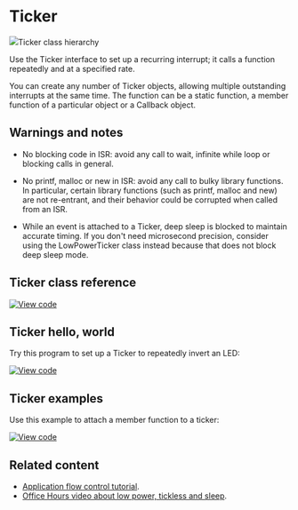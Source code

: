 # Ticker

<span class="images">![](https://os.mbed.com/docs/v5.13/mbed-os-api-doxy/classmbed_1_1_ticker.png)<span>Ticker class hierarchy</span></span>

Use the Ticker interface to set up a recurring interrupt; it calls a function repeatedly and at a specified rate.

You can create any number of Ticker objects, allowing multiple outstanding interrupts at the same time. The function can be a static function, a member function of a particular object or a Callback object.

## Warnings and notes

- No blocking code in ISR: avoid any call to wait, infinite while loop or blocking calls in general.

- No printf, malloc or new in ISR: avoid any call to bulky library functions. In particular, certain library functions (such as printf, malloc and new) are not re-entrant, and their behavior could be corrupted when called from an ISR.

- While an event is attached to a Ticker, deep sleep is blocked to maintain accurate timing. If you don't need microsecond precision, consider using the LowPowerTicker class instead because that does not block deep sleep mode.

## Ticker class reference

[![View code](https://www.mbed.com/embed/?type=library)](https://os.mbed.com/docs/v5.13/mbed-os-api-doxy/classmbed_1_1_ticker.html)

## Ticker hello, world

Try this program to set up a Ticker to repeatedly invert an LED:

[![View code](https://www.mbed.com/embed/?url=https://os.mbed.com/teams/mbed_example/code/Ticker_HelloWorld/)](https://os.mbed.com/teams/mbed_example/code/Ticker_HelloWorld/file/1b2dcb20aad0/main.cpp)

## Ticker examples

Use this example to attach a member function to a ticker:

[![View code](https://www.mbed.com/embed/?url=https://os.mbed.com/teams/mbed_example/code/Ticker_Example/)](https://os.mbed.com/teams/mbed_example/code/Ticker_Example/file/982ebb531653/main.cpp)

## Related content

- [Application flow control tutorial](../tutorials/application-flow-control.html).
- [Office Hours video about low power, tickless and sleep](https://youtu.be/OFfOlBaegdg?t=669).
